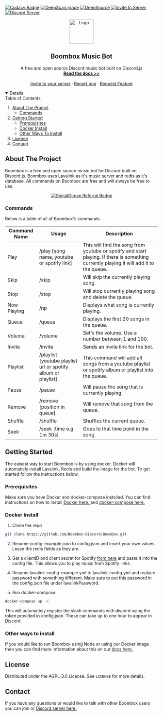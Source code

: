 [![Codacy Badge](https://app.codacy.com/project/badge/Grade/12aec9b09d3442db9d72b07f5988a8e0)](https://www.codacy.com/gh/Boombox-Discord/Boombox/dashboard?utm_source=github.com&utm_medium=referral&utm_content=Boombox-Discord/Boombox&utm_campaign=Badge_Grade)
[![DeepScan grade](https://deepscan.io/api/teams/11492/projects/14622/branches/276517/badge/grade.svg)](https://deepscan.io/dashboard#view=project&tid=11492&pid=14622&bid=276517)
[![DeepSource](https://deepsource.io/gh/Boombox-Discord/Boombox.svg/?label=active+issues&show_trend=true&token=aWXhwOLYoOTzXhDTc8mNzvRk)](https://deepsource.io/gh/Boombox-Discord/Boombox/?ref=repository-badge)
<a href="https://discord.com/api/oauth2/authorize?client_id=678819994250772480&permissions=36785152&scope=bot">
<img src="https://img.shields.io/badge/Invite-to%20your%20server-blue.svg?style=for-the-badge" alt="Invite to Server">
</a>
<a href="https://discord.gg/invite/HKnyEB9">
<img src="https://discordapp.com/api/guilds/770511689258237973/widget.png?style=shield" alt="Discord Server">
</a>
<br>

<p align="center">
    <a href="https://github.com/Boombox-Discord/Boombox">
        <img src="https://boomboxdiscord.dev/plasmic/boombox/images/boomboxPfpNewpng.png" alt="Logo" width="80" height="80">
    </a>
    <h2 align="center">Boombox Music Bot</h2>
    <p align="center">
        A free and open source Discord music bot built on Discord.js
        <br>
        <a href="https://docs.boomboxdiscord.dev"><strong>Read the docs >></strong></a>
        <br>
        <br>
        <a href="https://discord.com/api/oauth2/authorize?client_id=678819994250772480&permissions=36785152&scope=bot">Invite to your server</a>
        ·
        <a href="https://github.com/Boombox-Discord/Boombox/issues">Report bug</a>
        ·
        <a href="https://github.com/Boombox-Discord/Boombox/issues"> Request Feature</a>
    </p>
</p>

<details open="open">
    <summery>Table of Contents</summery>
    <ol>
        <li>
            <a href="about-the-project">About The Project</a>
            <ul>
                <li><a href="#commands">Commands</a></li>
            </ul>
        </li>
        <li>
            <a href="#getting-started">Getting Started</a>
            <ul>
                <li><a href="#prerequisites">Prerequisites</a></li>
                <li><a href="#docker-install">Docker Install</a></li>
                <li><a href="#other-ways-to-install">Other Ways To Install</a></li>
            </ul>
        <li><a href="#license">License</a></li>
        <li><a href="#contact">Contact</a></li>
    </ol>
</details>

## About The Project

Boombox is a free and open source music bot for Discord built on Disocrd.js. Boombox uses Lavalink as it's music server and redis as it's database. All commands on Boombox are free and will always be free to use.

<p align="center">
    <a href="https://www.digitalocean.com/?refcode=430f071b1344&utm_campaign=Referral_Invite&utm_medium=Referral_Program&utm_source=badge"><img src="https://web-platforms.sfo2.digitaloceanspaces.com/WWW/Badge%203.svg" alt="DigitalOcean Referral Badge" /></a>
</p>

### Commands

Below is a table of all of Boombox's commands.

| Command Name | Usage                                                         | Description                                                                                                                             |
| ------------ | ------------------------------------------------------------- | --------------------------------------------------------------------------------------------------------------------------------------- |
| Play         | /play [song name, youtube or spotify link]                    | This will find the song from youtube or spotify and start playing. If there is something currently playing it will add it to the queue. |
| Skip         | /skip                                                         | Will skip the currently playing song.                                                                                                   |
| Stop         | /stop                                                         | Will stop currently playing song and delete the queue.                                                                                  |
| Now Playing  | /np                                                           | Displays what song is currently playing.                                                                                                |
| Queue        | /queue                                                        | Displays the first 20 songs in the queue.                                                                                               |
| Volume       | /volume                                                       | Set's the volume. Use a number between 1 and 100.                                                                                       |
| Invite       | /invite                                                       | Sends an invite link for the bot.                                                                                                       |
| Playlist     | /playlist [youtube playlist url or spotify album or playlist] | This command will add all songs from a youtube playlist or spotify album or playlist into the queue.                                    |
| Pause        | /pause                                                        | Will pause the song that is currently playing.                                                                                          |
| Remove       | /remove [position in queue]                                   | Will remove that song from the queue.                                                                                                   |
| Shuffle      | /shuffle                                                      | Shuffles the current queue.                                                                                                    |
| Seek         | /seek [time e.g 1m 30s]                                       | Goes to that time point in the song.                                                                                                   |

## Getting Started

The eaisest way to start Boombox is by using docker. Docker will automaticly install Lavalink, Redis and build the image for the bot. To get started follow the instructions below.

### Prerequisites

Make sure you have Docker and docker-compose installed. You can find instructions on how to install <a href="https://docs.docker.com/docker-for-windows/install/">Docker here, </a> and <a href="https://docs.docker.com/compose/install/"> docker-compose here. </a>

### Docker Install

1.  Clone the repo

```sh
git clone https://github.com/Boombox-Discord/Boombox.git
```

2.  Rename config-example.json to config.json and insert your own values. Leave the redis fields as they are.

3.  Get a clientID and client secret for Spotify [from here](https://developer.spotify.com/dashboard/applications) and paste it into the config file. This allows you to play music from Spotify links.

4.  Rename lavalink-config-example.yml to lavalink-config.yml and replace password with something different. Make sure to put this password in the config.json file under lavalinkPassword.

5.  Run docker-compose

```sh
docker-compose up -d
```

This will automaticly register the slash commands with discord using the token provided in config.json. These can take up to one hour to appear in Discord.

### Other ways to install

If you would like to run Boombox using Node or using our Docker image then you can find more information about this on our <a href="https://docs.boomboxdiscord.dev/installing-boombox"> docs here. </a>

## License

Distributed under the AGPL-3.0 License. See `LICENSE` for more details.

## Contact

If you have any questions or would like to talk with other Boombox users you can join or <a href="https://discord.gg/invite/HKnyEB9"> Discord server here. </a>
